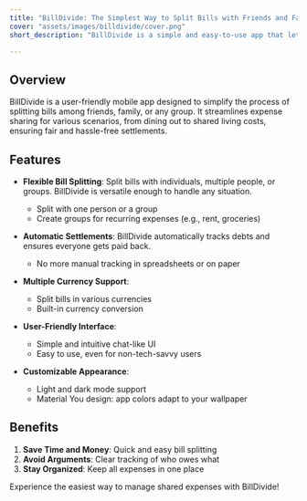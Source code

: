 ```yaml
---
title: "BillDivide: The Simplest Way to Split Bills with Friends and Family"
cover: "assets/images/billdivide/cover.png"
short_description: "BillDivide is a simple and easy-to-use app that lets you split bills with friends, family, or anyone else. Whether you're dining out, going on vacation, or just sharing household expenses, BillDivide makes it easy to track who owes what and settle up quickly and easily."

---
```


## Overview

BillDivide is a user-friendly mobile app designed to simplify the process of splitting bills among friends, family, or any group. It streamlines expense sharing for various scenarios, from dining out to shared living costs, ensuring fair and hassle-free settlements.

## Features

- **Flexible Bill Splitting**: Split bills with individuals, multiple people, or groups. BillDivide is versatile enough to handle any situation.
  - Split with one person or a group
  - Create groups for recurring expenses (e.g., rent, groceries)

- **Automatic Settlements**: BillDivide automatically tracks debts and ensures everyone gets paid back.
  - No more manual tracking in spreadsheets or on paper

- **Multiple Currency Support**: 
  - Split bills in various currencies
  - Built-in currency conversion

- **User-Friendly Interface**: 
  - Simple and intuitive chat-like UI
  - Easy to use, even for non-tech-savvy users

- **Customizable Appearance**:
  - Light and dark mode support
  - Material You design: app colors adapt to your wallpaper

## Benefits

1. **Save Time and Money**: Quick and easy bill splitting
2. **Avoid Arguments**: Clear tracking of who owes what
3. **Stay Organized**: Keep all expenses in one place

Experience the easiest way to manage shared expenses with BillDivide!